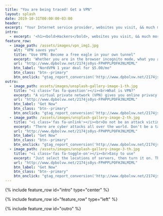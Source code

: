 ```yaml
---
title: "You are being traced! Get a VPN"
layout: splash
date: 2019-10-31T00:00:00-03:00
header:
excerpt: "Your Internet service provider, websites you visit, && much more."
intro: 
  - excerpt: '<h1><bold>Hackers</bold>, websites you visit, && much more can trace you. </h1><br> People are spying on you. These are your public information. <br><script type="text/javascript" src="//ipaddress.is/ipwidget.php?type=1&nosys=1"></script>'
feature_row:
  - image_path: /assets/images/vpn_img1.jpg
    alt: "VPN saves you"
    title: "Use VPN: Become a free eagle in your own tunnel"
    excerpt: 'Whether you are in the browser incognito mode, what you are doing can be tracked. Using VPN prevents you from monitoring.<br>**58% OFF FOR 1 WEEK ONLY**'
    url: "http://www.dpbolvw.net/2174js0ys-FPHPPLPOFHJNLMIML"
    btn_label: "NordVPN 1 year deal for $5.00/mo"
    btn_class: "btn--primary"
    btn_onclick: "gtag_report_conversion('http://www.dpbolvw.net/2174js0ys-FPHPPLPOFHJNLMIML')"
outro:
  - image_path: assets/images/unsplash-gallery-image-1-th.jpg
    title: "<i class='fas fa-question'></i><br>What is VPN?"
    excerpt: "A virtual private network (VPN) gives you online privacy by creating a private network from public internet connection."
    url: "http://www.dpbolvw.net/2174js0ys-FPHPPLPOFHJNLMIML"
    btn_label: "Get Now"
    btn_class: "btn--primary"
    btn_onclick: "gtag_report_conversion('http://www.dpbolvw.net/2174js0ys-FPHPPLPOFHJNLMIML')"
  - image_path: /assets/images/unsplash-gallery-image-2-th.jpg
    title: "<i class='fas fa-unlink'></i><br>Do not be an attack victim."
    excerpt: "There are cyber attacks all over the world. Don't be a target. VPNs will protect against many Man in the middle attacks."
    url: "http://www.dpbolvw.net/2174js0ys-FPHPPLPOFHJNLMIML"
    btn_label: "Get Now"
    btn_class: "btn--primary"
    btn_onclick: "gtag_report_conversion('http://www.dpbolvw.net/2174js0ys-FPHPPLPOFHJNLMIML')"
  - image_path: /assets/images/unsplash-gallery-image-3-th.jpg
    title: "<i class='fas fa-toggle-on'></i><br>Easy to use"
    excerpt: "Just select the locations of servers, then turn it on. That's it!"
    url: "http://www.dpbolvw.net/2174js0ys-FPHPPLPOFHJNLMIML"
    btn_label: "Get Now"
    btn_class: "btn--primary"
    btn_onclick: "gtag_report_conversion('http://www.dpbolvw.net/2174js0ys-FPHPPLPOFHJNLMIML')"
---
```


{% include feature_row id="intro" type="center" %}

{% include feature_row id="feature_row" type="left" %}

{% include feature_row id="outro" %}


<script async src="//pagead2.googlesyndication.com/pagead/js/adsbygoogle.js"></script>
<ins class="adsbygoogle"
     style="display:block; text-align:center;"
     data-ad-layout="in-article"
     data-ad-format="fluid"
     data-ad-client="ca-pub-7868661326160958"
     data-ad-slot="3072558811"></ins>
<script>
     (adsbygoogle = window.adsbygoogle || []).push({});
</script>

<script>
function gtag_report_conversion(url) {
  var callback = function () {
    if (typeof(url) != 'undefined') {
      window.location = url;
    }
  };
  gtag('event', 'conversion', {
      'send_to': 'AW-813527901/BUv-CPef8LIBEN3m9YMD',
      'transaction_id': '',
      'event_callback': callback
  });
  return false;
}
</script>


